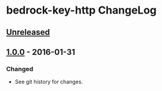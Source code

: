 # bedrock-key-http ChangeLog

## [Unreleased]

## [1.0.0] - 2016-01-31

### Changed
- See git history for changes.

[Unreleased]: https://github.com/digitalbazaar/bedrock-key-http/compare/1.0.0...HEAD
[1.0.0]: https://github.com/digitalbazaar/bedrock-key-http/compare/0.0.0...1.0.0
